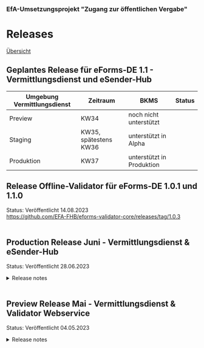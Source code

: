 ### EfA-Umsetzungsprojekt "Zugang zur öffentlichen Vergabe"
# Releases
[Übersicht](/Readme.md)
<br>

## Geplantes Release für eForms-DE 1.1 - Vermittlungsdienst und eSender-Hub
| Umgebung Vermittlungsdienst  | Zeitraum              |  BKMS                      | Status |
|------------|-----------------------|---------------------------|--------|
| Preview    | KW34                  | noch nicht unterstützt    |        |
| Staging    | KW35, spätestens KW36 | unterstützt in Alpha      |        |
| Produktion | KW37                  | unterstützt in Produktion |        |

## Release Offline-Validator für eForms-DE 1.0.1 und 1.1.0
Status: Veröffentlicht 14.08.2023<br>
https://github.com/EFA-FHB/eforms-validator-core/releases/tag/1.0.3
<br><br>
## Production Release Juni - Vermittlungsdienst & eSender-Hub
Status: Veröffentlicht 28.06.2023<br>
<details>
<summary>Release notes</summary>

### Vermittlungsdienst
>**Umgebungen** <br>
>Preview Umgebung https://preview.ozg-vermittlungsdienst.de<br>
>Staging Umgebung https://staging.ozg-vermittlungsdienst.de<br>
>Production Umgebung https://ozg-vermittlungsdienst.de<br>

>**Info** <br>
>Nach dem Produktionsrelease im Juni muss für die Produktions- und Stagingumgebung erneut ein User angefragt werden, auch wenn in Preview bereits ein User besteht. 

- Stop-Endpoint zum stoppen von nationalen Bekanntmachungen im BKMS hinzugefügt
- Prüfung dass Aktualisierungen von Bekanntmachungen nicht möglich sind, wenn die vorherige Version nicht gestoppt wurde oder wenn sie bereits veröffentlicht ist
- Open-Api-Beschreibung angepasst
- Verbesserte Fehlermeldungen bei der Rückgabe von Informationen an FVH
- Metriken hinzugefügt, um die letzten erfolgreichen und erfolglosen Endpunktaufrufe zusammen mit den geplanten Jobläufen zu messen
- Mehrere Optimierungen und Fehlerbehebungen
- Einführung von Paging für geplante Jobs
- Prüfung von auftretenden Aktualisierungen von eSender verbessert
- Die Integration des internen Validator wurde verbessert, die Fehlertypen sind nun klarer klassifiziert.
- Die Antwort auf das Datum der letzten Aktualisierung der PSPs wurde aktualisiert und ist nun genauer.
- Geänderte Namen für Fehlergründe:
Anstelle von DELIVERY_NOT_FOUND steht NOTICE_NOT_FOUND
Anstelle von DELIVERY_ALREADY_PROCESSED steht NOTICE_ALREADY_PROCESSED
Anstelle von DELIVERY_METADATA_INVALID steht NOTICE_METADATA_INVALID
- Neuer Endpunkt /v1/notices/status erstellt - Gibt die Statusinformationen für Bekanntmachungen innerhalb eines bestimmten Zeitraums zurück.

### eSender-Hub
- Manueller Stopp in BKMS implementiert, wenn PSP die Benachrichtigung stoppt
- Automatische Stopp in BKMS aufgrund von TED NOT_PUBLISHED implementiert
- Aktualisierte Übersetzungen für Fehlermeldungen
- Transformationen umgesetzt: Versionsumwandlung von eform-de-1.0 nach eform-sdk-1.5 und Umwandlung von DE-Codelisten in EU-Codelisten
- Implementiert: Abrufen und Speichern des BKMS-Status PUBLISHED
- Jobs PROCESS_NOTICES und ALIGN_TED_STATUS verbessert
- Einführung einer Anwendung zur Kontoverwaltung
- Verbesserte Antwort für Vermittlungsdienst im Falle von Duplikaten
- API-Schlüssel für Produktions- und Staging-Benutzer wurden aktualisiert
- Performance Verbesserungen
- Mehrere Optimierungen und Fehlerbehebungen
</details>
<br>

## Preview Release Mai - Vermittlungsdienst & Validator Webservice
Status: Veröffentlicht 04.05.2023<br>
<details>
<summary>Release notes</summary>
<br>

### Vermittlungsdienst
Preview Umgebung https://bkms-mediator-app-preview.efa-fhb.apps-int.nortal.com
- Erweiterung der API Autorisierung um Refresh Token<br>
Details unter [Anbindung an den Vermittlungsdienst](/documentation/Connection_to_mediator.md)

- Erweiterung der Statusinformationen um Transferinformationen (Warnungen und Fehlermeldungen).<br> 
Details unter [Status- und Transferinformationen](/documentation/Status_information.md)
- Detailliertere Fehlermeldungen 
- Versionsprüfung erfolgt nun zusätzlich anhand der Daten des Bekanntmachungsservice<br>
Bei Übermittlung einer Änderungsmitteilung einer unterschwelligen Bekanntmachung erfolgen folgende Prüfungen:<br>
-Ist die zu ändernde Bekanntmachung im BKMS vorhanden?<br>
-Sind bereits mehrere Bekanntmachungen im BKMS vorhanden, deren verkettete noticeId und noticeVersion mit dem Change Notice Version Identifier übereinstimmen?<br>
-Ist eine Änderungsmitteilung im BKMS vorhanden, welche die zu ändernde Version bereits aktualisiert hat?<br>
Das heißt es wird nur die neueste Version in einer Kette von Bekanntmachungen aktualisiert.
- Im Bekanntmachungsservice veröffentlichte unterschwellige Bekanntmachungen erhalten den Status PUBLISHED.<br>
Der Status wird bei einer Statusabfrage entsprechend zurückgegeben.
- Mehrere Optimierungen und Fehlerbehebungen
<br><br>

### Validator
Preview Umgebung https://eforms-validator-preview.efa-fhb.apps-int.nortal.com 
- Erweiterung des Ergebnis-Reports um die Regelbezeichnung `rule` und die angewandte Regel `ruleContent` 

- Mehrere Optimierungen und Fehlerbehebungen
</details>
<br>
</details>

